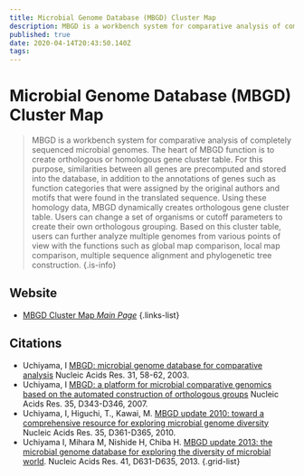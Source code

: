 ```yaml
---
title: Microbial Genome Database (MBGD) Cluster Map
description: MBGD is a workbench system for comparative analysis of completely sequenced microbial genomes. 
published: true
date: 2020-04-14T20:43:50.140Z
tags: 
---
```


# Microbial Genome Database (MBGD) Cluster Map

> MBGD is a workbench system for comparative analysis of completely sequenced microbial genomes. The heart of MBGD function is to create orthologous or homologous gene cluster table. For this purpose, similarities between all genes are precomputed and stored into the database, in addition to the annotations of genes such as function categories that were assigned by the original authors and motifs that were found in the translated sequence. Using these homology data, MBGD dynamically creates orthologous gene cluster table. Users can change a set of organisms or cutoff parameters to create their own orthologous grouping. Based on this cluster table, users can further analyze multiple genomes from various points of view with the functions such as global map comparison, local map comparison, multiple sequence alignment and phylogenetic tree construction.
{.is-info}

## Website

- [MBGD Cluster Map *Main Page*](http://mbgd.genome.ad.jp/htbin/cluster_map)
{.links-list}

## Citations

-	Uchiyama, I [MBGD: microbial genome database for comparative analysis](https://www.ncbi.nlm.nih.gov/pubmed/12519947) Nucleic Acids Res. 31, 58-62, 2003.
-	Uchiyama, I [MBGD: a platform for microbial comparative genomics based on the automated construction of orthologous groups](https://www.ncbi.nlm.nih.gov/pubmed/17135196) Nucleic Acids Res. 35, D343-D346, 2007.
-	Uchiyama, I, Higuchi, T., Kawai, M. [MBGD update 2010: toward a comprehensive resource for exploring microbial genome diversity](https://www.ncbi.nlm.nih.gov/pubmed/19906735) Nucleic Acids Res. 35, D361-D365, 2010.
-	Uchiyama I, Mihara M, Nishide H, Chiba H. [MBGD update 2013: the microbial genome database for exploring the diversity of microbial world](https://www.ncbi.nlm.nih.gov/pubmed/23118485). Nucleic Acids Res. 41, D631-D635, 2013.
{.grid-list}
